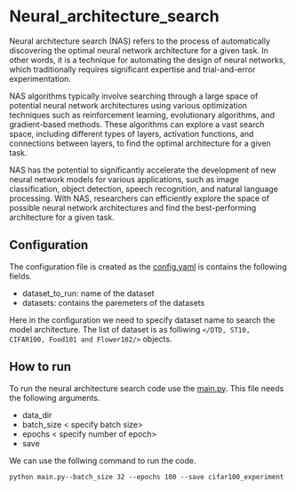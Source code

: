 # Neural_architecture_search
Neural architecture search (NAS) refers to the process of automatically discovering the optimal neural network architecture for a given task. In other words, it is a technique for automating the design of neural networks, which traditionally requires significant expertise and trial-and-error experimentation.

NAS algorithms typically involve searching through a large space of potential neural network architectures using various optimization techniques such as reinforcement learning, evolutionary algorithms, and gradient-based methods. These algorithms can explore a vast search space, including different types of layers, activation functions, and connections between layers, to find the optimal architecture for a given task.

NAS has the potential to significantly accelerate the development of new neural network models for various applications, such as image classification, object detection, speech recognition, and natural language processing. With NAS, researchers can efficiently explore the space of possible neural network architectures and find the best-performing architecture for a given task.

## Configuration
The configuration file is created as the [config.yaml](./config.yaml) is contains the following fields.

*   dataset_to_run: name of the dataset
*   datasets:  contains the paremeters of the datasets

Here in the configuration we need to specify dataset name to search the model architecture. The list of dataset is as folliwing `</DTD, ST10, CIFAR100, Food101 and Flower102/>` objects.

## How to run
To run the neural architecture search code use the [main.py](./main.py). This file needs the following arguments.
*  data_dir <Path of the directory containing the dataset>
*  batch_size < specify batch size>
*  epochs < specify number of epoch>
*  save <Path to save experiment>

We can use the follwing command to run the code.

 `python main.py--batch_size 32 --epochs 100 --save cifar100_experiment`
 
